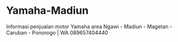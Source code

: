 # Yamaha-Madiun
Informasi penjualan motor Yamaha area Ngawi - Madiun - Magetan - Caruban - Ponorogo | WA 089657404440
